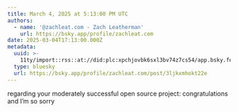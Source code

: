 ```yaml
---
title: March 4, 2025 at 5:13:00 PM UTC
authors:
  - name: '@zachleat.com - Zach Leatherman'
    url: https://bsky.app/profile/zachleat.com
date: 2025-03-04T17:13:00.000Z
metadata:
  uuid: >-
    11ty/import::rss::at://did:plc:xpchjovbk6sxl3bv74z7cs54/app.bsky.feed.post/3ljkxmhokt22e
  type: bluesky
  url: https://bsky.app/profile/zachleat.com/post/3ljkxmhokt22e
---
```

regarding your moderately successful open source project: congratulations and I’m so sorry